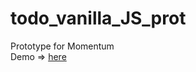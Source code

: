 # todo_vanilla_JS_prot  
Prototype for Momentum  
Demo => [here](https://hu3nti-1234.preview.csb.app/)
